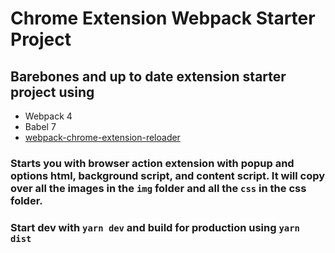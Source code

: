 # Chrome Extension Webpack Starter Project

## Barebones and up to date extension starter project using
* Webpack 4
* Babel 7
* [webpack-chrome-extension-reloader](https://github.com/rubenspgcavalcante/webpack-chrome-extension-reloader)

### Starts you with browser action extension with popup and options html, background script, and content script. It will copy over all the images in the `img` folder and all the `css` in the css folder.

### Start dev with `yarn dev` and build for production using `yarn dist`
